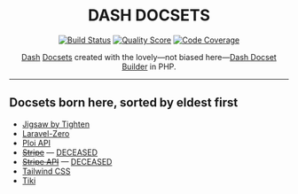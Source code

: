 <h1 align="center">DASH DOCSETS</h1>

<p align="center">
    <a href="https://travis-ci.com/godbout/dash-docsets"><img src="https://img.shields.io/travis/com/godbout/dash-docsets/master.svg?style=flat-square" alt="Build Status"></a>
    <a href="https://scrutinizer-ci.com/g/godbout/dash-docsets"><img src="https://img.shields.io/scrutinizer/g/godbout/dash-docsets.svg?style=flat-square" alt="Quality Score"></a>
    <a href="https://scrutinizer-ci.com/g/godbout/dash-docsets"><img src="https://scrutinizer-ci.com/g/godbout/dash-docsets/badges/coverage.png?b=master" alt="Code Coverage"></a>
</p>

<p align="center">
    <a href="https://kapeli.com/dash">Dash</a> <a href="https://kapeli.com/docsets">Docsets</a> created with the lovely—not biased here—<a href="https://github.com/godbout/dash-docset-builder">Dash Docset Builder</a> in PHP.
</p>

___

## Docsets born here, sorted by eldest first

* [Jigsaw by Tighten](https://jigsaw.tighten.co/docs/installation/)
* [Laravel-Zero](https://laravel-zero.com/docs/introduction/)
* [Ploi API](https://developers.ploi.io/)
* ~~[Stripe](https://stripe.com/docs)~~ — [DECEASED](https://github.com/godbout/dash-docset-builder/tree/stripe/storage/stripe)
* ~~[Stripe API](https://stripe.com/docs/api)~~ — [DECEASED](https://github.com/godbout/dash-docset-builder/tree/stripe-api/storage/stripe-api)
* [Tailwind CSS](https://tailwindcss.com/docs/installation/)
* [Tiki](https://doc.tiki.org/All-the-Documentation)
